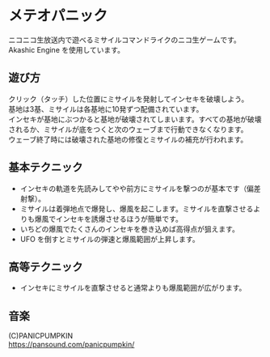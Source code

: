 # メテオパニック
  ニコニコ生放送内で遊べるミサイルコマンドライクのニコ生ゲームです。Akashic Engine を使用しています。

## 遊び方
  クリック（タッチ）した位置にミサイルを発射してインセキを破壊しよう。  
  基地は3基、ミサイルは各基地に10発ずつ配備されています。  
  インセキが基地にぶつかると基地が破壊されてしまいます。すべての基地が破壊されるか、ミサイルが底をつくと次のウェーブまで行動できなくなります。  
  ウェーブ終了時には破壊された基地の修復とミサイルの補充が行われます。

## 基本テクニック
  * インセキの軌道を先読みしてやや前方にミサイルを撃つのが基本です（偏差射撃）。
  * ミサイルは着弾地点で爆発し、爆風を起こします。ミサイルを直撃させるよりも爆風でインセキを誘爆させるほうが簡単です。
  * いちどの爆風でたくさんのインセキを巻き込めば高得点が狙えます。
  * UFO を倒すとミサイルの弾速と爆風範囲が上昇します。

## 高等テクニック
  * インセキにミサイルを直撃させると通常よりも爆風範囲が広がります。

## 音楽
 (C)PANICPUMPKIN  
 https://pansound.com/panicpumpkin/